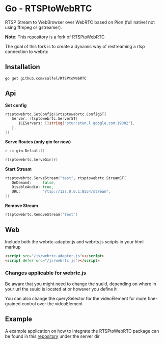 # Go - RTSPtoWebRTC

RTSP Stream to WebBrowser over WebRTC based on Pion (full native! not using ffmpeg or gstreamer).

**Note**: This repository is a fork of [RTSPtoWebRTC](https://github.com/deepch/RTSPtoWebRTC)

The goal of this fork is to create a dynamic way of restreaming a rtsp connection to webrtc


## Installation

```
go get github.com/salfel/RTSPtoWebRTC
```

## Api

**Set config**

```go
rtsptowebrtc.SetConfig(&rtsptowebrtc.ConfigST{
   Server: rtsptowebrtc.ServerST{
      ICEServers: []string{"stun:stun.l.google.com:19302"},
   },
})
```

**Serve Routes (only gin for now)**

```go
r := gin.Default()

rtsptowebrtc.ServeGin(r)
```

**Start Stream**

```go
rtsptowebrtc.ServeStream("test", rtsptowebrtc.StreamST{
   OnDemand:     false,
   DisableAudio: true,
   URL:          "rtsp://127.0.0.1:8554/stream",
})
```

**Remove Stream**

```go
rtsptowebrtc.RemoveStream("test")
```

## Web

Include both the webrtc-adapter.js and webrts.js scripts in your html markup

```html
<script src="/js/webrtc-adapter.js"></script>
<script defer src="/js/webrtc.js"></script>
```
### Changes applicable for webrtc.js

Be aware that you might need to change the suuid, depending on where in your url the suuid is located at or however you define it

You can also change the querySelector for the videoElement for more fine-grained control over the videoElement

## Example

A example application on how to integrate the RTSPtoWebRTC package can be found in this [repository](https://github.com/salfel/camera) under the server dir
